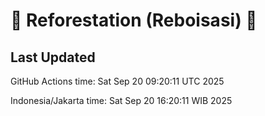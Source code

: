 
# 🌳 Reforestation (Reboisasi) 🌲

## Last Updated

GitHub Actions time: Sat Sep 20 09:20:11 UTC 2025

Indonesia/Jakarta time: Sat Sep 20 16:20:11 WIB 2025
